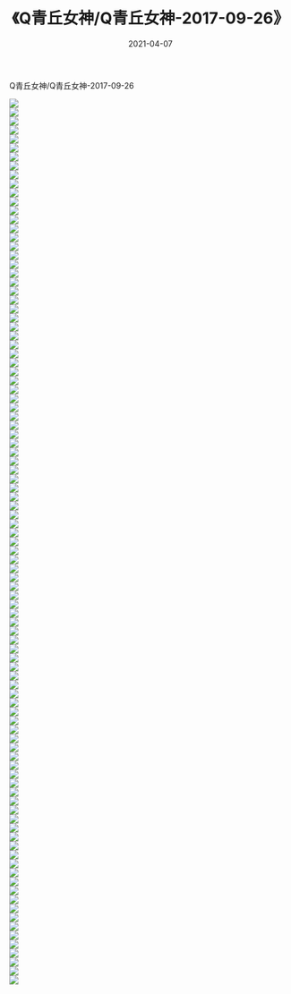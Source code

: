 ﻿---
layout: post
title:  《Q青丘女神/Q青丘女神-2017-09-26》
date:   2021-04-07
img: http://img.660000.xyz/Sharelink/网络美图/2021/Q青丘女神/Q青丘女神-2017-09-26/000.jpg
categories: [美女, 清纯, 唯美]
---

Q青丘女神/Q青丘女神-2017-09-26

 ![](http://img.660000.xyz/Sharelink/网络美图/2021/Q青丘女神/Q青丘女神-2017-09-26/001.jpg) <br>![](http://img.660000.xyz/Sharelink/网络美图/2021/Q青丘女神/Q青丘女神-2017-09-26/002.jpg) <br>![](http://img.660000.xyz/Sharelink/网络美图/2021/Q青丘女神/Q青丘女神-2017-09-26/003.jpg) <br>![](http://img.660000.xyz/Sharelink/网络美图/2021/Q青丘女神/Q青丘女神-2017-09-26/004.jpg) <br>![](http://img.660000.xyz/Sharelink/网络美图/2021/Q青丘女神/Q青丘女神-2017-09-26/005.jpg) <br>![](http://img.660000.xyz/Sharelink/网络美图/2021/Q青丘女神/Q青丘女神-2017-09-26/006.jpg) <br>![](http://img.660000.xyz/Sharelink/网络美图/2021/Q青丘女神/Q青丘女神-2017-09-26/007.jpg) <br>![](http://img.660000.xyz/Sharelink/网络美图/2021/Q青丘女神/Q青丘女神-2017-09-26/008.jpg) <br>![](http://img.660000.xyz/Sharelink/网络美图/2021/Q青丘女神/Q青丘女神-2017-09-26/009.jpg) <br>![](http://img.660000.xyz/Sharelink/网络美图/2021/Q青丘女神/Q青丘女神-2017-09-26/010.jpg) <br>![](http://img.660000.xyz/Sharelink/网络美图/2021/Q青丘女神/Q青丘女神-2017-09-26/011.jpg) <br>![](http://img.660000.xyz/Sharelink/网络美图/2021/Q青丘女神/Q青丘女神-2017-09-26/012.jpg) <br>![](http://img.660000.xyz/Sharelink/网络美图/2021/Q青丘女神/Q青丘女神-2017-09-26/013.jpg) <br>![](http://img.660000.xyz/Sharelink/网络美图/2021/Q青丘女神/Q青丘女神-2017-09-26/014.jpg) <br>![](http://img.660000.xyz/Sharelink/网络美图/2021/Q青丘女神/Q青丘女神-2017-09-26/015.jpg) <br>![](http://img.660000.xyz/Sharelink/网络美图/2021/Q青丘女神/Q青丘女神-2017-09-26/016.jpg) <br>![](http://img.660000.xyz/Sharelink/网络美图/2021/Q青丘女神/Q青丘女神-2017-09-26/017.jpg) <br>![](http://img.660000.xyz/Sharelink/网络美图/2021/Q青丘女神/Q青丘女神-2017-09-26/018.jpg) <br>![](http://img.660000.xyz/Sharelink/网络美图/2021/Q青丘女神/Q青丘女神-2017-09-26/019.jpg) <br>![](http://img.660000.xyz/Sharelink/网络美图/2021/Q青丘女神/Q青丘女神-2017-09-26/020.jpg) <br>![](http://img.660000.xyz/Sharelink/网络美图/2021/Q青丘女神/Q青丘女神-2017-09-26/021.jpg) <br>![](http://img.660000.xyz/Sharelink/网络美图/2021/Q青丘女神/Q青丘女神-2017-09-26/022.jpg) <br>![](http://img.660000.xyz/Sharelink/网络美图/2021/Q青丘女神/Q青丘女神-2017-09-26/023.jpg) <br>![](http://img.660000.xyz/Sharelink/网络美图/2021/Q青丘女神/Q青丘女神-2017-09-26/024.jpg) <br>![](http://img.660000.xyz/Sharelink/网络美图/2021/Q青丘女神/Q青丘女神-2017-09-26/025.jpg) <br>![](http://img.660000.xyz/Sharelink/网络美图/2021/Q青丘女神/Q青丘女神-2017-09-26/026.jpg) <br>![](http://img.660000.xyz/Sharelink/网络美图/2021/Q青丘女神/Q青丘女神-2017-09-26/027.jpg) <br>![](http://img.660000.xyz/Sharelink/网络美图/2021/Q青丘女神/Q青丘女神-2017-09-26/028.jpg) <br>![](http://img.660000.xyz/Sharelink/网络美图/2021/Q青丘女神/Q青丘女神-2017-09-26/029.jpg) <br>![](http://img.660000.xyz/Sharelink/网络美图/2021/Q青丘女神/Q青丘女神-2017-09-26/030.jpg) <br>![](http://img.660000.xyz/Sharelink/网络美图/2021/Q青丘女神/Q青丘女神-2017-09-26/031.jpg) <br>![](http://img.660000.xyz/Sharelink/网络美图/2021/Q青丘女神/Q青丘女神-2017-09-26/032.jpg) <br>![](http://img.660000.xyz/Sharelink/网络美图/2021/Q青丘女神/Q青丘女神-2017-09-26/033.jpg) <br>![](http://img.660000.xyz/Sharelink/网络美图/2021/Q青丘女神/Q青丘女神-2017-09-26/034.jpg) <br>![](http://img.660000.xyz/Sharelink/网络美图/2021/Q青丘女神/Q青丘女神-2017-09-26/035.jpg) <br>![](http://img.660000.xyz/Sharelink/网络美图/2021/Q青丘女神/Q青丘女神-2017-09-26/036.jpg) <br>![](http://img.660000.xyz/Sharelink/网络美图/2021/Q青丘女神/Q青丘女神-2017-09-26/037.jpg) <br>![](http://img.660000.xyz/Sharelink/网络美图/2021/Q青丘女神/Q青丘女神-2017-09-26/038.jpg) <br>![](http://img.660000.xyz/Sharelink/网络美图/2021/Q青丘女神/Q青丘女神-2017-09-26/039.jpg) <br>![](http://img.660000.xyz/Sharelink/网络美图/2021/Q青丘女神/Q青丘女神-2017-09-26/040.jpg) <br>![](http://img.660000.xyz/Sharelink/网络美图/2021/Q青丘女神/Q青丘女神-2017-09-26/041.jpg) <br>![](http://img.660000.xyz/Sharelink/网络美图/2021/Q青丘女神/Q青丘女神-2017-09-26/042.jpg) <br>![](http://img.660000.xyz/Sharelink/网络美图/2021/Q青丘女神/Q青丘女神-2017-09-26/043.jpg) <br>![](http://img.660000.xyz/Sharelink/网络美图/2021/Q青丘女神/Q青丘女神-2017-09-26/044.jpg) <br>![](http://img.660000.xyz/Sharelink/网络美图/2021/Q青丘女神/Q青丘女神-2017-09-26/045.jpg) <br>![](http://img.660000.xyz/Sharelink/网络美图/2021/Q青丘女神/Q青丘女神-2017-09-26/046.jpg) <br>![](http://img.660000.xyz/Sharelink/网络美图/2021/Q青丘女神/Q青丘女神-2017-09-26/047.jpg) <br>![](http://img.660000.xyz/Sharelink/网络美图/2021/Q青丘女神/Q青丘女神-2017-09-26/048.jpg) <br>![](http://img.660000.xyz/Sharelink/网络美图/2021/Q青丘女神/Q青丘女神-2017-09-26/049.jpg) <br>![](http://img.660000.xyz/Sharelink/网络美图/2021/Q青丘女神/Q青丘女神-2017-09-26/050.jpg) <br>![](http://img.660000.xyz/Sharelink/网络美图/2021/Q青丘女神/Q青丘女神-2017-09-26/051.jpg) <br>![](http://img.660000.xyz/Sharelink/网络美图/2021/Q青丘女神/Q青丘女神-2017-09-26/052.jpg) <br>![](http://img.660000.xyz/Sharelink/网络美图/2021/Q青丘女神/Q青丘女神-2017-09-26/053.jpg) <br>![](http://img.660000.xyz/Sharelink/网络美图/2021/Q青丘女神/Q青丘女神-2017-09-26/054.jpg) <br>![](http://img.660000.xyz/Sharelink/网络美图/2021/Q青丘女神/Q青丘女神-2017-09-26/055.jpg) <br>![](http://img.660000.xyz/Sharelink/网络美图/2021/Q青丘女神/Q青丘女神-2017-09-26/056.jpg) <br>![](http://img.660000.xyz/Sharelink/网络美图/2021/Q青丘女神/Q青丘女神-2017-09-26/057.jpg) <br>![](http://img.660000.xyz/Sharelink/网络美图/2021/Q青丘女神/Q青丘女神-2017-09-26/058.jpg) <br>![](http://img.660000.xyz/Sharelink/网络美图/2021/Q青丘女神/Q青丘女神-2017-09-26/059.jpg) <br>![](http://img.660000.xyz/Sharelink/网络美图/2021/Q青丘女神/Q青丘女神-2017-09-26/060.jpg) <br>![](http://img.660000.xyz/Sharelink/网络美图/2021/Q青丘女神/Q青丘女神-2017-09-26/061.jpg) <br>![](http://img.660000.xyz/Sharelink/网络美图/2021/Q青丘女神/Q青丘女神-2017-09-26/062.jpg) <br>![](http://img.660000.xyz/Sharelink/网络美图/2021/Q青丘女神/Q青丘女神-2017-09-26/063.jpg) <br>![](http://img.660000.xyz/Sharelink/网络美图/2021/Q青丘女神/Q青丘女神-2017-09-26/064.jpg) <br>![](http://img.660000.xyz/Sharelink/网络美图/2021/Q青丘女神/Q青丘女神-2017-09-26/065.jpg) <br>![](http://img.660000.xyz/Sharelink/网络美图/2021/Q青丘女神/Q青丘女神-2017-09-26/066.jpg) <br>![](http://img.660000.xyz/Sharelink/网络美图/2021/Q青丘女神/Q青丘女神-2017-09-26/067.jpg) <br>![](http://img.660000.xyz/Sharelink/网络美图/2021/Q青丘女神/Q青丘女神-2017-09-26/068.jpg) <br>![](http://img.660000.xyz/Sharelink/网络美图/2021/Q青丘女神/Q青丘女神-2017-09-26/069.jpg) <br>![](http://img.660000.xyz/Sharelink/网络美图/2021/Q青丘女神/Q青丘女神-2017-09-26/070.jpg) <br>![](http://img.660000.xyz/Sharelink/网络美图/2021/Q青丘女神/Q青丘女神-2017-09-26/071.jpg) <br>![](http://img.660000.xyz/Sharelink/网络美图/2021/Q青丘女神/Q青丘女神-2017-09-26/072.jpg) <br>![](http://img.660000.xyz/Sharelink/网络美图/2021/Q青丘女神/Q青丘女神-2017-09-26/073.jpg) <br>![](http://img.660000.xyz/Sharelink/网络美图/2021/Q青丘女神/Q青丘女神-2017-09-26/074.jpg) <br>![](http://img.660000.xyz/Sharelink/网络美图/2021/Q青丘女神/Q青丘女神-2017-09-26/075.jpg) <br>![](http://img.660000.xyz/Sharelink/网络美图/2021/Q青丘女神/Q青丘女神-2017-09-26/076.jpg) <br>![](http://img.660000.xyz/Sharelink/网络美图/2021/Q青丘女神/Q青丘女神-2017-09-26/077.jpg) <br>![](http://img.660000.xyz/Sharelink/网络美图/2021/Q青丘女神/Q青丘女神-2017-09-26/078.jpg) <br>![](http://img.660000.xyz/Sharelink/网络美图/2021/Q青丘女神/Q青丘女神-2017-09-26/079.jpg) <br>![](http://img.660000.xyz/Sharelink/网络美图/2021/Q青丘女神/Q青丘女神-2017-09-26/080.jpg) <br>![](http://img.660000.xyz/Sharelink/网络美图/2021/Q青丘女神/Q青丘女神-2017-09-26/081.jpg) <br>![](http://img.660000.xyz/Sharelink/网络美图/2021/Q青丘女神/Q青丘女神-2017-09-26/082.jpg) <br>![](http://img.660000.xyz/Sharelink/网络美图/2021/Q青丘女神/Q青丘女神-2017-09-26/083.jpg) <br>![](http://img.660000.xyz/Sharelink/网络美图/2021/Q青丘女神/Q青丘女神-2017-09-26/084.jpg) <br>![](http://img.660000.xyz/Sharelink/网络美图/2021/Q青丘女神/Q青丘女神-2017-09-26/085.jpg) <br>![](http://img.660000.xyz/Sharelink/网络美图/2021/Q青丘女神/Q青丘女神-2017-09-26/086.jpg) <br>![](http://img.660000.xyz/Sharelink/网络美图/2021/Q青丘女神/Q青丘女神-2017-09-26/087.jpg) <br>![](http://img.660000.xyz/Sharelink/网络美图/2021/Q青丘女神/Q青丘女神-2017-09-26/088.jpg) <br>![](http://img.660000.xyz/Sharelink/网络美图/2021/Q青丘女神/Q青丘女神-2017-09-26/089.jpg) <br>![](http://img.660000.xyz/Sharelink/网络美图/2021/Q青丘女神/Q青丘女神-2017-09-26/090.jpg) <br>![](http://img.660000.xyz/Sharelink/网络美图/2021/Q青丘女神/Q青丘女神-2017-09-26/091.jpg) <br>![](http://img.660000.xyz/Sharelink/网络美图/2021/Q青丘女神/Q青丘女神-2017-09-26/092.jpg) <br>![](http://img.660000.xyz/Sharelink/网络美图/2021/Q青丘女神/Q青丘女神-2017-09-26/093.jpg) <br>![](http://img.660000.xyz/Sharelink/网络美图/2021/Q青丘女神/Q青丘女神-2017-09-26/094.jpg) <br>![](http://img.660000.xyz/Sharelink/网络美图/2021/Q青丘女神/Q青丘女神-2017-09-26/095.jpg) <br>![](http://img.660000.xyz/Sharelink/网络美图/2021/Q青丘女神/Q青丘女神-2017-09-26/096.jpg) <br>![](http://img.660000.xyz/Sharelink/网络美图/2021/Q青丘女神/Q青丘女神-2017-09-26/097.jpg) <br>![](http://img.660000.xyz/Sharelink/网络美图/2021/Q青丘女神/Q青丘女神-2017-09-26/098.jpg) <br>![](http://img.660000.xyz/Sharelink/网络美图/2021/Q青丘女神/Q青丘女神-2017-09-26/099.jpg) <br>
